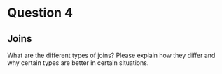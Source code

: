 # Question 4
## Joins
What are the different types of joins? Please explain how they differ and why certain types are better in certain situations.
